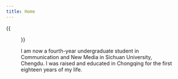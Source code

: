 ```yaml
---
title: Home
---
```


{{<figure src="media/bieqi.jpg" title="Hi, I am Shiyuan" width="450">}}

I am now a fourth-year undergraduate student in Communication and New Media in Sichuan University, Chengdu.
I was raised and educated in Chongqing for the first eighteen years of my life.